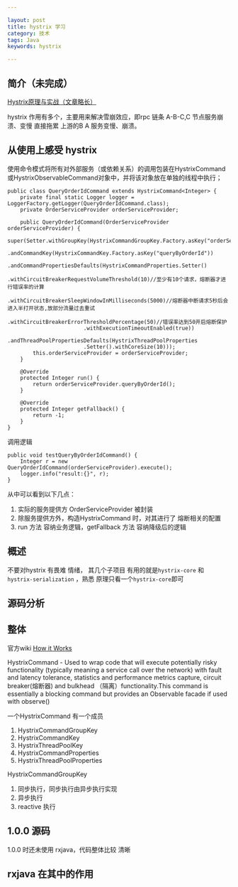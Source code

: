 ```yaml
---

layout: post
title: hystrix 学习
category: 技术
tags: Java
keywords: hystrix

---
```


## 简介（未完成）

[Hystrix原理与实战（文章略长）](https://my.oschina.net/7001/blog/1619842)

hystrix 作用有多个，主要用来解决雪崩效应，即rpc 链条 A-B-C,C 节点服务崩溃、变慢 直接拖累 上游的B A 服务变慢、崩溃。

## 从使用上感受 hystrix


使用命令模式将所有对外部服务（或依赖关系）的调用包装在HystrixCommand或HystrixObservableCommand对象中，并将该对象放在单独的线程中执行；


	public class QueryOrderIdCommand extends HystrixCommand<Integer> {
	    private final static Logger logger = LoggerFactory.getLogger(QueryOrderIdCommand.class);
	    private OrderServiceProvider orderServiceProvider;
	
	    public QueryOrderIdCommand(OrderServiceProvider orderServiceProvider) {
	        super(Setter.withGroupKey(HystrixCommandGroupKey.Factory.asKey("orderService"))
	                .andCommandKey(HystrixCommandKey.Factory.asKey("queryByOrderId"))
	                .andCommandPropertiesDefaults(HystrixCommandProperties.Setter()
	                        .withCircuitBreakerRequestVolumeThreshold(10)//至少有10个请求，熔断器才进行错误率的计算
	                        .withCircuitBreakerSleepWindowInMilliseconds(5000)//熔断器中断请求5秒后会进入半打开状态,放部分流量过去重试
	                        .withCircuitBreakerErrorThresholdPercentage(50)//错误率达到50开启熔断保护
	                        .withExecutionTimeoutEnabled(true))
	                .andThreadPoolPropertiesDefaults(HystrixThreadPoolProperties
	                        .Setter().withCoreSize(10)));
	        this.orderServiceProvider = orderServiceProvider;
	    }
	
	    @Override
	    protected Integer run() {
	        return orderServiceProvider.queryByOrderId();
	    }
	
	    @Override
	    protected Integer getFallback() {
	        return -1;
	    }
	}
	
调用逻辑

	public void testQueryByOrderIdCommand() {
	    Integer r = new QueryOrderIdCommand(orderServiceProvider).execute();
	    logger.info("result:{}", r);
	}

从中可以看到以下几点：

1. 实际的服务提供方 OrderServiceProvider 被封装
2. 除服务提供方外，构造HystrixCommand 时，对其进行了 熔断相关的配置
3. run 方法 容纳业务逻辑，getFallback 方法 容纳降级后的逻辑

## 概述

不要对hystrix 有畏难 情绪， 其几个子项目 有用的就是`hystrix-core` 和 `hystrix-serialization` ，熟悉 原理只看一个`hystrix-core`即可

## 源码分析

## 整体

官方wiki [How it Works](https://github.com/Netflix/Hystrix/wiki/How-it-Works)

HystrixCommand - Used to wrap code that will execute potentially risky functionality (typically meaning a service call over the network) with fault and latency tolerance, statistics and performance metrics capture, circuit breaker(熔断器) and bulkhead （隔离）functionality.This command is essentially a blocking command but provides an Observable facade if used with observe() 

一个HystrixCommand 有一个成员

1. HystrixCommandGroupKey
2. HystrixCommandKey
3. HystrixThreadPoolKey
4. HystrixCommandProperties
5. HystrixThreadPoolProperties


HystrixCommandGroupKey


1. 同步执行，同步执行由异步执行实现
2. 异步执行
3. reactive 执行

## 1.0.0 源码

1.0.0 时还未使用 rxjava，代码整体比较 清晰


## rxjava 在其中的作用